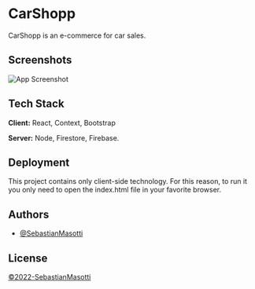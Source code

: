 
# CarShopp

CarShopp is an e-commerce for car sales.

## Screenshots

![App Screenshot](https://firebasestorage.googleapis.com/v0/b/car-ecomm.appspot.com/o/Captura%20de%20Pantalla%202022-03-12%20a%20la(s)%2016.31.07.JPEG?alt=media&token=ce63be23-0dcc-4c80-983d-4073eb07e0a6)


## Tech Stack

**Client:** React, Context, Bootstrap

**Server:** Node, Firestore, Firebase.


## Deployment

This project contains only client-side technology. For this reason, to run it you only need to open the index.html file in your favorite browser.

## Authors

- [@SebastianMasotti](https://github.com/sebamasotti)


## License

[©2022-SebastianMasotti](https://choosealicense.com/licenses/mit/)

